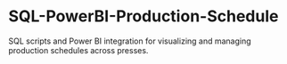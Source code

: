 # SQL-PowerBI-Production-Schedule
SQL scripts and Power BI integration for visualizing and managing production schedules across presses.
